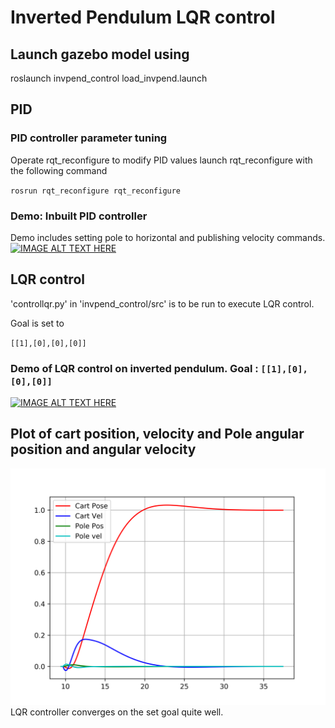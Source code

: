 # Inverted Pendulum LQR control

## Launch gazebo model using 
roslaunch invpend_control load_invpend.launch

## PID
### PID controller parameter tuning 
Operate rqt_reconfigure to modify PID values
launch rqt_reconfigure with the following command

`rosrun rqt_reconfigure rqt_reconfigure`

### Demo: Inbuilt PID controller
Demo includes setting pole to horizontal and publishing velocity commands.
[![IMAGE ALT TEXT HERE](https://img.youtube.com/vi/Mm0ADOcttg8/0.jpg)](https://youtu.be/Mm0ADOcttg8)

## LQR control
'controllqr.py' in 'invpend_control/src' is to be run to execute LQR control.

Goal is set to

`[[1],[0],[0],[0]]`

### Demo of LQR control on inverted pendulum. Goal : `[[1],[0],[0],[0]]`
[![IMAGE ALT TEXT HERE](https://img.youtube.com/vi/5TH1VlKVSfs/0.jpg)](https://youtu.be/5TH1VlKVSfs)


## Plot of cart position, velocity and Pole angular position and angular velocity
![alt txt](invpend_control/scripts/plot1.png "Plot 1")
LQR controller converges on the set goal quite well. 

